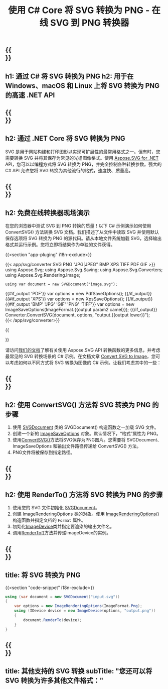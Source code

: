 ﻿---
translation: true
template: /templates/_template-conversion-child.md
title: 使用 C# Core 将 SVG 转换为 PNG - 在线 SVG 到 PNG 转换器
description: 在 Windows、macOS 和 Linux 上使用 .NET Core API 将 SVG 转换为 PNG。免费试用在线 SVG 到 PNG 转换器！
url: /net/conversion/svg-to-png/
family: svg
platformtag: net
feature: conversion
informat: SVG
outformat: PNG
otherformats: GIF JPEG PNG TIFF PDF XPS BMP
---

{{<section banner>}}
---
h1: 通过 C# 将 SVG 转换为 PNG
h2: 用于在 Windows、macOS 和 Linux 上将 SVG 转换为 PNG 的高速 .NET API
---

{{<section overview>}}
---
h2: 通过 .NET Core 将 SVG 转换为 PNG
---

SVG 是用于网站构建和打印图形以实现可扩展性的最常用格式之一。但有时，您需要转换 SVG 并将其保存为常见的光栅图像格式。使用 [Aspose.SVG for .NET](https://products.aspose.com/svg/net/) API，您可以以编程方式将 SVG 转换为 PNG，并完全控制各种转换参数。强大的 C# API 允许您将 SVG 转换为其他流行的格式，速度快、质量高。


{{<section demos>}}
---
h2: 免费在线转换器现场演示
---

在您的浏览器中测试 SVG 到 PNG 转换的质量！以下 C# 示例演示如何使用 ConvertSVG() 方法转换 SVG 文档。我们描述了从文件中读取 SVG 并使用默认保存选项将 SVG 转换为 PNG 的源代码。请从本地文件系统加载 SVG，选择输出格式并运行示例。您将立即将结果作为单独的文件获得。

{{<section "app-pluging" i18n-exclude>}}

{{< app/svg/converter SVG PNG "JPG|JPEG" BMP XPS TIFF PDF GIF >}}
using Aspose.Svg;
using Aspose.Svg.Saving;
using Aspose.Svg.Converters;
using Aspose.Svg.Rendering.Image;

    using var document = new SVGDocument("image.svg");
{{#if_output 'PDF'}}
    var options = new PdfSaveOptions();
{{/if_output}}
{{#if_output 'XPS'}}
    var options = new XpsSaveOptions();
{{/if_output}}
{{#if_output 'BMP' 'JPG' 'GIF' 'PNG' 'TIFF'}}
    var options = new ImageSaveOptions(ImageFormat.{{output param2 camel}});
{{/if_output}}
    Converter.ConvertSVG(document, options, "output.{{output lower}}");   
{{< /app/svg/converter>}} 

{{<section documentation>}}

请访问<a href="https://docs.aspose.com/svg/net/how-to-work-with-aspose-svg-api/converting/" target="_blank">我们的文档</a>了解有关使用 Aspose.SVG API 转换函数的更多信息，并考虑最常见的 SVG 转换场景的 C# 示例。在文档文章 <a href="https://docs.aspose.com/svg/net/how-to-work-with-aspose-svg-api/convert-svg-to-image/" target="_blank ">Convert SVG to Image</a>，您可以考虑如何以不同方式将 SVG 转换为图像的 C# 示例。让我们考虑其中的一些：

{{<section steps1>}}
---
h2: 使用 ConvertSVG() 方法将 SVG 转换为 PNG 的步骤
---
1. 使用 [SVGDocument](https://reference.aspose.com/svg/net/aspose.svg/svgdocument) 类的 SVGDocument() 构造函数之一加载 SVG 文件。
1. 创建一个新的 [ImageSaveOptions](https://reference.aspose.com/svg/net/aspose.svg.saving/imagesaveoptions) 对象。默认情况下，“格式”属性为 PNG。
1. 使用[ConvertSVG()](https://reference.aspose.com/svg/net/aspose.svg.converters/converter/convertsvg/)方法将SVG保存为PNG图片。您需要将 SVGDocument、ImageSaveOptions 和输出文件路径传递给 ConvertSVG() 方法。
1. PNG文件将被保存到指定路径。

{{<section steps2>}}
---
h2: 使用 RenderTo() 方法将 SVG 转换为 PNG 的步骤
---
1. 使用您的 SVG 文件初始化 [SVGDocument](https://reference.aspose.com/svg/net/aspose.svg/svgdocument)。
1. 创建 ImageRenderingOptions 类的对象。使用 [ImageRenderingOptions()](https://reference.aspose.com/svg/net/aspose.svg.rendering.image/imagerenderingoptions/constructors/1) 构造函数并指定文档的 `Format` 属性。
1. 初始化[ImageDevice](https://reference.aspose.com/svg/net/aspose.svg.rendering.image/imagedevice)类并指定要渲染的输出文件名。
1. 调用[RenderTo()](https://reference.aspose.com/svg/net/aspose.svg/svgdocument/methods/renderto)方法并传递ImageDevice的实例。

{{<section code-text>}}
---
title: 将 SVG 转换为 PNG
---

{{<section "code-snippet" i18n-exclude>}}

```cs
using (var document = new SVGDocument("input.svg"))
{
	var options = new ImageRenderingOptions(ImageFormat.Png);
	using (IDevice device = new ImageDevice(options, "output.png"))
	{
		document.RenderTo(device);                    
	}
}
```

{{<section other-conversions>}}
---
title: 其他支持的 SVG 转换
subTitle: "您还可以将 SVG 转换为许多其他文件格式："
---